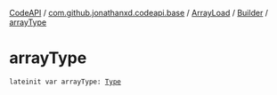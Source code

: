 [CodeAPI](../../../index.md) / [com.github.jonathanxd.codeapi.base](../../index.md) / [ArrayLoad](../index.md) / [Builder](index.md) / [arrayType](.)

# arrayType

`lateinit var arrayType: `[`Type`](http://docs.oracle.com/javase/6/docs/api/java/lang/reflect/Type.html)